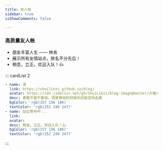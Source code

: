 ```yaml
---
title: 友人帐
sidebar: true
isShowComments: false

---
```


<Boxx/> 

### 高质量友人帐

- 朋友丰富人生 —— 林肯
- 展示所有友情站点，排名不分先后！
- 稍息，立正。欢迎入队！👍

::: cardList 2
```yaml
- name: 凛  
  link: https://shuilinzi.github.io/blog/
  avatar: https://cdn.jsdelivr.net/gh/ShuiLinzi/blog-image@master/头像/康娜.png 
  desc: 勇敢不是不害怕，而是害怕的时候你还能坚持去做
  bgColor: 'rgb(157 156 186)'
  textColor: 'rgb(252 249 247)'
- name: 站位等待中...
  link: 
  avatar: 
  desc: 稍息，立正。欢迎入队！👍
  bgColor: 'rgb(157 156 186)'
  textColor: 'rgb(252 249 247)'
```
:::






